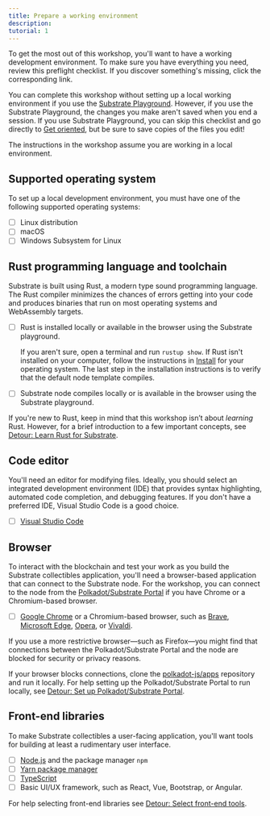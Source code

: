 ```yaml
---
title: Prepare a working environment
description:
tutorial: 1
---
```


To get the most out of this workshop, you'll want to have a working development environment.
To make sure you have everything you need, review this preflight checklist.
If you discover something's missing, click the corresponding link.

You can complete this workshop without setting up a local working environment if you use the [Substrate Playground](https://substrate.io/developers/playground/).
However, if you use the Substrate Playground, the changes you make aren't saved when you end a session.
If you use Substrate Playground, you can skip this checklist and go directly to [Get oriented](/tutorials/collectibles-workshop/02-orientation/), but be sure to save copies of the files you edit!

The instructions in the workshop assume you are working in a local environment. 

## Supported operating system

To set up a local development environment, you must have one of the following supported operating systems:

- [ ] Linux distribution
- [ ] macOS
- [ ] Windows Subsystem for Linux
  
## Rust programming language and toolchain

Substrate is built using Rust, a modern type sound programming language.
The Rust compiler minimizes the chances of errors getting into your code and produces binaries that run on most operating systems and WebAssembly targets. 

- [ ] Rust is installed locally or available in the browser using the Substrate playground.
  
  If you aren't sure, open a terminal and run `rustup show`.
  If Rust isn't installed on your computer, follow the instructions in [Install](https://docs.substrate.io/install) for your operating system.
  The last step in the installation instructions is to verify that the default node template compiles.

- [ ] Substrate node compiles locally or is available in the browser using the Substrate playground.

If you're new to Rust, keep in mind that this workshop isn’t about _learning_ Rust.
However, for a brief introduction to a few important concepts, see [Detour: Learn Rust for Substrate](/tutorials/collectibles-workshop/detours/learn-rust/).

## Code editor

You'll need an editor for modifying files.
Ideally, you should select an integrated development environment (IDE) that provides syntax highlighting, automated code completion, and debugging features.
If you don't have a preferred IDE, Visual Studio Code is a good choice.

- [ ] [Visual Studio Code](https://code.visualstudio.com/download)

<!--Other common code editors include the following:

- [Sublime Text](https://www.sublimetext.com/)
- [Vim](https://www.vim.org/)
- [Atom](https://atom.io/) 
-->

## Browser

To interact with the blockchain and test your work as you build the Substrate collectibles application, you'll need a browser-based application that can connect to the Substrate node.
For the workshop, you can connect to the node from the [Polkadot/Substrate Portal](https://polkadot.js.org/apps/) if you have Chrome or a Chromium-based browser.

- [ ] [Google Chrome](https://www.google.com/chrome/) or a Chromium-based browser, such as [Brave](https://brave.com/download/), [Microsoft Edge](https://www.microsoft.com/en-us/edge), [Opera](https://www.opera.com/download), or [Vivaldi](https://vivaldi.com/download/).

If you use a more restrictive browser—such as Firefox—you might find that connections between the Polkadot/Substrate Portal and the node are blocked for security or privacy reasons.

If your browser blocks connections, clone the [polkadot-js/apps](https://github.com/polkadot-js/apps) repository and run it locally.
For help setting up the Polkadot/Substrate Portal to run locally, see [Detour: Set up Polkadot/Substrate Portal](/tutorials/collectibles-workshop/detours/set-up-app-locally/).

## Front-end libraries

To make Substrate collectibles a user-facing application, you'll want tools for building at least a rudimentary user interface.

- [ ] [Node.js](https://nodejs.org/en/download/) and the package manager `npm`
- [ ] [Yarn package manager](https://yarnpkg.com/)
- [ ] [TypeScript](https://www.typescriptlang.org/) 
- [ ] Basic UI/UX framework, such as React, Vue, Bootstrap, or Angular.

For help selecting front-end libraries see [Detour: Select front-end tools](/tutorials/collectibles-workshop/detours/select-ui-tools/).
